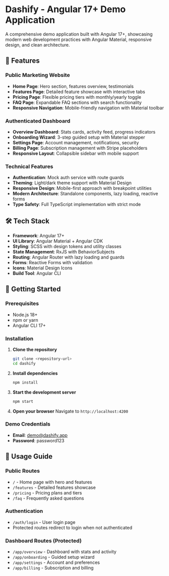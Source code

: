 # Dashify - Angular 17+ Demo Application

A comprehensive demo application built with Angular 17+, showcasing modern web development practices with Angular Material, responsive design, and clean architecture.

## 🚀 Features

### Public Marketing Website
- **Home Page**: Hero section, features overview, testimonials
- **Features Page**: Detailed feature showcase with interactive tabs
- **Pricing Page**: Flexible pricing tiers with monthly/yearly toggle
- **FAQ Page**: Expandable FAQ sections with search functionality
- **Responsive Navigation**: Mobile-friendly navigation with Material toolbar

### Authenticated Dashboard
- **Overview Dashboard**: Stats cards, activity feed, progress indicators
- **Onboarding Wizard**: 3-step guided setup with Material stepper
- **Settings Page**: Account management, notifications, security
- **Billing Page**: Subscription management with Stripe placeholders
- **Responsive Layout**: Collapsible sidebar with mobile support

### Technical Features
- **Authentication**: Mock auth service with route guards
- **Theming**: Light/dark theme support with Material Design
- **Responsive Design**: Mobile-first approach with breakpoint utilities
- **Modern Architecture**: Standalone components, lazy loading, reactive forms
- **Type Safety**: Full TypeScript implementation with strict mode

## 🛠️ Tech Stack

- **Framework**: Angular 17+
- **UI Library**: Angular Material + Angular CDK
- **Styling**: SCSS with design tokens and utility classes
- **State Management**: RxJS with BehaviorSubjects
- **Routing**: Angular Router with lazy loading and guards
- **Forms**: Reactive Forms with validation
- **Icons**: Material Design Icons
- **Build Tool**: Angular CLI

## 🚀 Getting Started

### Prerequisites
- Node.js 18+
- npm or yarn
- Angular CLI 17+

### Installation

1. **Clone the repository**
   ```bash
   git clone <repository-url>
   cd dashify
   ```

2. **Install dependencies**
   ```bash
   npm install
   ```

3. **Start the development server**
   ```bash
   npm start
   ```

4. **Open your browser**
   Navigate to `http://localhost:4200`

### Demo Credentials
- **Email**: demo@dashify.app
- **Password**: password123

## 📱 Usage Guide

### Public Routes
- `/` - Home page with hero and features
- `/features` - Detailed features showcase
- `/pricing` - Pricing plans and tiers
- `/faq` - Frequently asked questions

### Authentication
- `/auth/login` - User login page
- Protected routes redirect to login when not authenticated

### Dashboard Routes (Protected)
- `/app/overview` - Dashboard with stats and activity
- `/app/onboarding` - Guided setup wizard
- `/app/settings` - Account and preferences
- `/app/billing` - Subscription and billing
